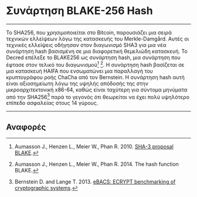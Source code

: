 # Συνάρτηση BLAKE-256 Hash

---

Το SHA256, που χρησιμοποιείται στο Bitcoin, παρουσιάζει μια σειρά τεχνικών ελλείψεων λόγω της κατασκευής του Merkle-Damgård. Αυτές οι τεχνικές ελλείψεις οδήγησαν στον διαγωνισμό SHA3 για μια νέα συνάρτηση hash βασισμένη σε μια διαφορετική θεμελιώδη κατασκευή. Το Decred επέλεξε το BLAKE256 ως συνάρτηση hash, μια συνάρτηση που έφτασε στον τελικό του διαγωνισμού[^1] [^2]. Η συνάρτηση hash βασίζεται σε μια κατασκευή HAIFA που ενσωματώνει μια παραλλαγή του κρυπτογράφου ροής ChaCha από τον Bernstein. Η συνάρτηση hash αυτή είναι αξιοσημείωτη λόγω της υψηλής απόδοσής της στην μικροαρχιτεκτονική x86-64, καθώς είναι ταχύτερη για σύντομα μηνύματα από την SHA256[^3] παρά το γεγονός ότι θεωρείται να έχει πολύ υψηλότερο επίπεδο ασφαλείας στους 14 γύρους.

---

## <i class="fa fa-book"></i> Αναφορές

[^1]: Aumasson J., Henzen L., Meier W., Phan R. 2010. [SHA-3 proposal BLAKE](https://decred.org/research/aumasson2010.pdf).
[^2]: Aumasson J., Henzen L., Meier W., Phan R. 2014. The hash function BLAKE.
[^3]: Bernstein D. and Lange T. 2013. [eBACS: ECRYPT benchmarking of cryptographic systems](http://bench.cr.yp.to).

